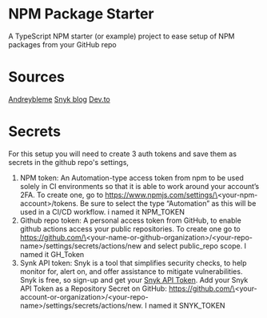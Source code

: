 # NPM Package Starter
A TypeScript NPM starter (or example) project to ease setup of NPM packages from your GitHub repo

# Sources
[Andreybleme](https://andreybleme.com/2020-05-31/hosting-private-npm-packages-for-free/)
[Snyk blog](https://snyk.io/blog/best-practices-create-modern-npm-package/)
[Dev.to](https://dev.to/kouts/automated-versioning-and-package-publishing-using-github-actions-and-semantic-release-1kce)

# Secrets
For this setup you will need to create 3 auth tokens and save them as secrets in the github repo's settings, 
1. NPM token: An Automation-type access token from npm to be used solely in CI environments so that it is able to work around your account’s 2FA. To create one, go to https://www.npmjs.com/settings/\<your-npm-account\>/tokens. Be sure to select the type “Automation” as this will be used in a CI/CD workflow. i named it NPM_TOKEN
2. Github repo token: A personal access token from GitHub, to enable github actions access your public repositories. To create one go to https://github.com/\<your-name-or-github-organization\>/\<your-repo-name\>/settings/secrets/actions/new and select public_repo scope. I named it GH_Token
3. Synk API token: Snyk is a tool that simplifies security checks, to help monitor for, alert on, and offer assistance to mitigate vulnerabilities. Snyk is free, so sign-up and get your [Snyk API Token](https://app.snyk.io/account). Add your Snyk API Token as a Repository Secret on GitHub: https://github.com/\<your-account-or-organization\>/\<your-repo-name\>/settings/secrets/actions/new. I named it SNYK_TOKEN